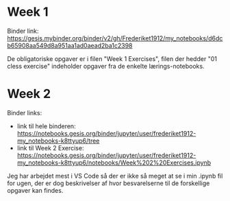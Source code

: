 # Week 1

Binder link: https://gesis.mybinder.org/binder/v2/gh/Frederiket1912/my_notebooks/d6dcb65908aa549d8a951aa1ad0aead2ba1c2398

De obligatoriske opgaver er i filen "Week 1 Exercises", filen der hedder "01 cless exercise" indeholder opgaver fra de enkelte lærings-notebooks.

# Week 2

Binder links:
  - link til hele binderen: https://notebooks.gesis.org/binder/jupyter/user/frederiket1912-my_notebooks-k8ttyup6/tree
  - link til Week 2 Exercise: https://notebooks.gesis.org/binder/jupyter/user/frederiket1912-my_notebooks-k8ttyup6/notebooks/Week%202%20Exercises.ipynb

Jeg har arbejdet mest i VS Code så der er ikke så meget at se i min .ipynb fil for ugen, der er dog beskrivelser af hvor besvarelserne til de forskellige opgaver kan findes.

